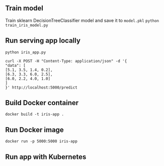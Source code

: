 ## Train model
Train sklearn DecisionTreeClassifier model and save it to `model.pkl`
`python train_iris_model.py`

## Run serving app locally
`python iris_app.py`

```
curl -X POST -H "Content-Type: application/json" -d '{
"data": [
[5.1, 3.5, 1.4, 0.2],
[6.3, 3.3, 6.0, 2.5],
[6.0, 2.2, 4.0, 1.0]
]
}' http://localhost:5000/predict
```


## Build Docker container
`docker build -t iris-app .`

## Run Docker image
`docker run -p 5000:5000 iris-app`

## Run app with Kubernetes

